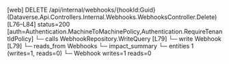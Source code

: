 [web] DELETE /api/internal/webhooks/{hookId:Guid}  (Dataverse.Api.Controllers.Internal.Webhooks.WebhooksController.Delete)  [L76–L84] status=200 [auth=Authentication.MachineToMachinePolicy,Authentication.RequireTenantIdPolicy]
  └─ calls WebhookRepository.WriteQuery [L79]
  └─ write Webhook [L79]
    └─ reads_from Webhooks
  └─ impact_summary
    └─ entities 1 (writes=1, reads=0)
      └─ Webhook writes=1 reads=0

